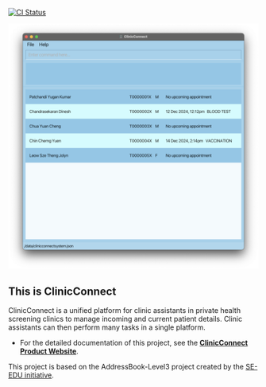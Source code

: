 [![CI Status](https://github.com/se-edu/addressbook-level3/workflows/Java%20CI/badge.svg)](https://github.com/AY2425S1-CS2103T-F10-2/tp/actions)

![Ui](docs/images/Ui.png)

## This is ClinicConnect

ClinicConnect is a unified platform for clinic assistants in private health screening clinics to manage incoming and current patient details. Clinic assistants can then perform many tasks in a single platform.

* For the detailed documentation of this project, see the **[ClinicConnect Product Website](https://ay2425s1-cs2103t-f10-2.github.io/tp/)**.

This project is based on the AddressBook-Level3 project created by the [SE-EDU initiative](https://se-education.org).
